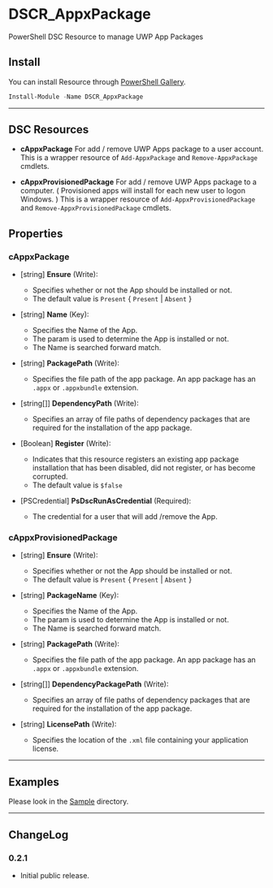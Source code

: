 DSCR_AppxPackage
====

PowerShell DSC Resource to manage UWP App Packages

## Install
You can install Resource through [PowerShell Gallery](https://www.powershellgallery.com/packages/DSCR_AppxPackage/).
```PowerShell
Install-Module -Name DSCR_AppxPackage
```
----
## DSC Resources
* **cAppxPackage**
For add / remove UWP Apps package to a user account.
This is a wrapper resource of `Add-AppxPackage` and `Remove-AppxPackage` cmdlets.

* **cAppxProvisionedPackage**
For add / remove UWP Apps package to a computer.
( Provisioned apps will install for each new user to logon Windows. )
This is a wrapper resource of `Add-AppxProvisionedPackage` and `Remove-AppxProvisionedPackage` cmdlets.

## Properties
### cAppxPackage
+ [string] **Ensure** (Write):
    + Specifies whether or not the App should be installed or not.
    + The default value is `Present` { `Present` | `Absent` }

+ [string] **Name** (Key):
    + Specifies the Name of the App.
    + The param is used to determine the App is installed or not.
    + The Name is searched forward match.

+ [string] **PackagePath** (Write):
    + Specifies the file path of the app package. An app package has an `.appx` or `.appxbundle` extension.

+ [string[]] **DependencyPath** (Write):
    + Specifies an array of file paths of dependency packages that are required for the installation of the app package.

+ [Boolean] **Register** (Write):
    + Indicates that this resource registers an existing app package installation that has been disabled, did not register, or has become corrupted.
    + The default value is `$false`

+ [PSCredential] **PsDscRunAsCredential** (Required):
    + The credential for a user that will add /remove the App.

### cAppxProvisionedPackage
+ [string] **Ensure** (Write):
    + Specifies whether or not the App should be installed or not.
    + The default value is `Present` { `Present` | `Absent` }

+ [string] **PackageName** (Key):
    + Specifies the Name of the App.
    + The param is used to determine the App is installed or not.
    + The Name is searched forward match.

+ [string] **PackagePath** (Write):
    + Specifies the file path of the app package. An app package has an `.appx` or `.appxbundle` extension.

+ [string[]] **DependencyPackagePath** (Write):
    + Specifies an array of file paths of dependency packages that are required for the installation of the app package.

+ [string] **LicensePath** (Write):
    + Specifies the location of the `.xml` file containing your application license.

----
## Examples
Please look in the [Sample](https://github.com/mkht/DSCR_AppxPackage/tree/master/Sample) directory.

----
## ChangeLog
### 0.2.1
+ Initial public release.
